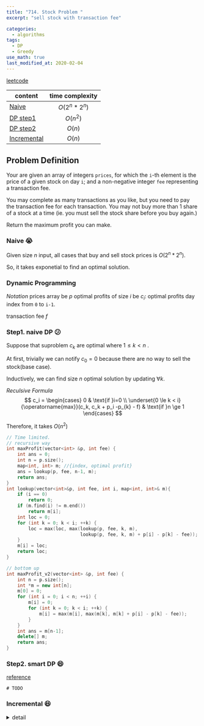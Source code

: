 ```yaml
---
title: "714. Stock Problem "
excerpt: "sell stock with transaction fee" 

categories:
  - algorithms
tags:
  - DP
  - Greedy
use_math: true
last_modified_at: 2020-02-04
---
```


[leetcode](https://leetcode.com/problems/best-time-to-buy-and-sell-stock-with-transaction-fee/)

| content                                 | time complexity |
| --------------------------------------- | :-------------: |
| [Naive](#Naive-:sob:)                   |  $O(2^n*2^n)$   |
| [DP step1](#Step1.-naive-DP-:confused:) |    $O(n^2)$     |
| [DP step2](#Step2.-smart-DP-:smile:)    |     $O(n)$      |
| [Incremental](#Incremental-:satisfied:) |     $O(n)$      |



## Problem Definition

Your are given an array of integers `prices`, for which the `i`-th element is the price of a given stock on day `i`; and a non-negative integer `fee` representing a transaction fee.

You may complete as many transactions as you like, but you need to pay the transaction fee for each transaction. You may not buy more than 1 share of a stock at a time (ie. you must sell the stock share before you buy again.)

Return the maximum profit you can make.



### Naive :sob:

Given size $n$ input, all cases that buy and sell stock prices is $O(2^n*2^n)$.

So, it takes exponetial to find an optimal solution.



### Dynamic Programming 

*Notation*
prices array be $p$
optimal profits of size $i$ be $c_i$: optimal profits day index from `0` to `i-1`. 

transaction fee $f$

### Step1. naive DP :confused:

Suppose that suproblem $c_k$ are optimal where $1 \le k <n$ .

At first, trivially we can notify $c_0 = 0$ because there are no way to sell the stock(base case).

Inductively, we can find size $n$ optimal solution by updating  $\forall k$.

*Reculsive Formula*
$$
c_i = 
\begin{cases}
0 & \text{if }i=0 \\
\underset{0 \le k < i}{\operatorname{max}}(c_k, c_k + p_i -p_{k} - f) & \text{if }n \ge 1
\end{cases}
$$

Therefore, it takes $O(n^2)$

```c++
// Time limited.
// recursive way
int maxProfit(vector<int> &p, int fee) {
    int ans = 0;
    int n = p.size();
    map<int, int> m; //{index, optimal profit}
    ans = lookup(p, fee, n-1, m);
    return ans;
}
int lookup(vector<int>&p, int fee, int i, map<int, int>& m){
    if (i == 0)
        return 0;
    if (m.find(i) != m.end())
        return m[i];
    int loc = 0;
    for (int k = 0; k < i; ++k) {
        loc = max(loc, max(lookup(p, fee, k, m),
                           lookup(p, fee, k, m) + p[i] - p[k] - fee));
    }
    m[i] = loc;
    return loc;
}

// bottom up
int maxProfit_v2(vector<int> &p, int fee) {
    int n = p.size();
    int *m = new int[n];
    m[0] = 0;
    for (int i = 0; i < n; ++i) {
        m[i] = 0;
        for (int k = 0; k < i; ++k) {
            m[i] = max(m[i], max(m[k], m[k] + p[i] - p[k] - fee));
        }
    }
    int ans = m[n-1];
    delete[] m;
    return ans;
}
```



### Step2. smart DP :smile:

[reference](https://leetcode.com/problems/best-time-to-buy-and-sell-stock-with-transaction-fee/discuss/108871/2-solutions-2-states-DP-solutions-clear-explanation!)

`# TODO`



### Incremental :satisfied:

<details> <summary> detail </summary> <p> When updating k in [1, n), if transaction margin is good, do it! <br>
By keeping(possibly buying) a minimum price for each iteration, if margin is good, the transaction is one of the optimal solution. so, sell the stock, and update minimum price to prevent rising the stock continuously(in this situation, update the minimum price considering offset fee. To be more specific, let minimum price be current price - fee).<br>
for example, given a fee 1, if a sequence of price is that 0, 2, 4, ... <br>
the ans = 0 + 2 - 0 - 1 + 4 - (2 - 1) - 1 = 4 - 1 = 3!
Look at this picture in order to capture the principal intuitively!<br> 

```c++
int maxProfit_v3(vector<int> &p, int fee) {
    int n = p.size();
    if (n < 1) {
        return 0;
    }
    int ans = 0; // total profits.
    int min_p = p[0]; // keep the first stock.
    for (int i = 0; i < n; i++) {
        if (p[i] < min_p)
            min_p = p[i]; // keep a minimum price incrementally.
        else if (p[i] > min_p + fee) { // if margin is good.
            ans += (p[i] - min_p - fee); // buy the stored min_p, sell it.
            min_p = p[i] - fee; // update minimum price to offset fee.
        }
    }
    return ans;
}
```




